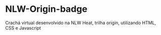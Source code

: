 # NLW-Origin-badge
Crachá virtual desenvolvido na NLW Heat, trilha origin, utilizando HTML, CSS e Javascript
